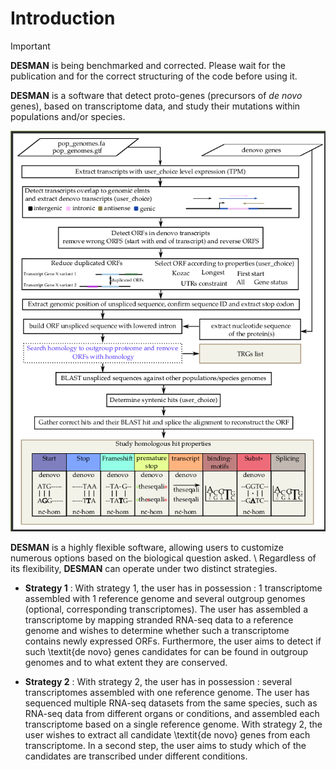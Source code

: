 # Introduction
> [!IMPORTANT]
**DESMAN** is being benchmarked and corrected. Please wait for the publication and for the correct structuring of the code before using it.  

**DESMAN** is a software that detect proto-genes (precursors of _de novo_ genes), based on transcriptome data, and study their mutations within populations and/or species.

![Flowchart](flowchart.png)

**DESMAN** is a highly flexible software, allowing users to customize numerous options based on the biological question asked. \\
Regardless of its flexibility, **DESMAN** can operate under two distinct strategies.

- **Strategy 1** : With strategy 1, the user has in possession : 1 transcriptome assembled with 1 reference genome and several outgroup genomes (optional, corresponding transcriptomes). The user has assembled a transcriptome by mapping stranded RNA-seq data to a reference genome and wishes to determine whether such a transcriptome contains newly expressed ORFs. Furthermore, the user aims to detect if such \textit{de novo} genes candidates for can be found in outgroup genomes and to what extent they are conserved.

- **Strategy 2** : With strategy 2, the user has in possession : several transcriptomes assembled with one reference genome. The user has sequenced multiple RNA-seq datasets from the same species, such as RNA-seq data from different organs or conditions, and assembled each transcriptome based on a single reference genome. With strategy 2, the user wishes to extract all candidate \textit{de novo} genes from each transcriptome. In a second step, the user aims to study which of the candidates are transcribed under different conditions.
